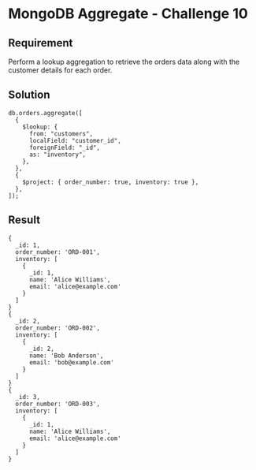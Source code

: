 # MongoDB Aggregate - Challenge 10

## Requirement

Perform a lookup aggregation to retrieve the orders data along with the customer details for each order.

## Solution

```agg
db.orders.aggregate([
  {
    $lookup: {
      from: "customers",
      localField: "customer_id",
      foreignField: "_id",
      as: "inventory",
    },
  },
  {
    $project: { order_number: true, inventory: true },
  },
]);
```

## Result

```result
{
  _id: 1,
  order_number: 'ORD-001',
  inventory: [
    {
      _id: 1,
      name: 'Alice Williams',
      email: 'alice@example.com'
    }
  ]
}
{
  _id: 2,
  order_number: 'ORD-002',
  inventory: [
    {
      _id: 2,
      name: 'Bob Anderson',
      email: 'bob@example.com'
    }
  ]
}
{
  _id: 3,
  order_number: 'ORD-003',
  inventory: [
    {
      _id: 1,
      name: 'Alice Williams',
      email: 'alice@example.com'
    }
  ]
}

```
